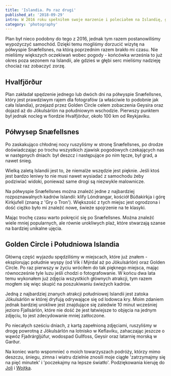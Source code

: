 ```yaml
---
title: 'Islandia. Po raz drugi'
published_at: '2018-09-29'
intro: W 2016 roku spełniłem swoje marzenie i poleciałem na Islandię, gdzie przez 7 dni jeździłem autostopem, biwakowałem w pięknych miejscach i fotografowałem niezwykłe krajobrazy. Od tamtego czasu miałem ogromną ochotę wrócić i w tym roku namówiłem Jolę i Wojtka na wspólny wyjazd.
category: 'photography'
---
```


Plan był nieco podobny do tego z 2016, jednak tym razem postanowiliśmy wypożyczyć samochód. Dzięki temu mogliśmy dorzucić wizytę na półwyspie Snæfellsnes, na którą poprzednim razem brakło mi czasu. Nie mieliśmy większych oczekiwań wobec pogody - końcówka września to już okres poza sezonem na Islandii, ale gdzieś w głębi serc mieliśmy nadzieję chociaż raz zobaczyć zorzę.

## Hvalfjörður

Plan zakładał spędzenie jednego lub dwóch dni na półwyspie Snæfellsnes, który jest prawdziwym rajem dla fotografów (a właściwie to podobnie jak cała Islandia), przejazd przez Golden Circle celem zobaczenia Geysira oraz dojazd aż do Jökulsárlón na południowym wschodzie. Pierwszy punktem był jednak nocleg w fiordzie Hvalfjörður, około 100 km od Reykjaviku.

<photo-lazy src="https://res.cloudinary.com/lukaszrados/image/upload/v1620583218/stories/one-more-time-to-iceland/391_orrmny.jpg" padding-bottom="66.666"></photo-lazy>

<photo-lazy src="https://res.cloudinary.com/lukaszrados/image/upload/v1620583218/stories/one-more-time-to-iceland/394_dinln7.jpg" padding-bottom="56.25"></photo-lazy>

<photo-lazy src="https://res.cloudinary.com/lukaszrados/image/upload/v1620583218/stories/one-more-time-to-iceland/395_rdwvvp.jpg" padding-bottom="66.666"></photo-lazy>

<photo-lazy src="https://res.cloudinary.com/lukaszrados/image/upload/v1620583218/stories/one-more-time-to-iceland/396_xuii2i.jpg" padding-bottom="66.666"></photo-lazy>

<photo-lazy src="https://res.cloudinary.com/lukaszrados/image/upload/v1620583219/stories/one-more-time-to-iceland/397_riqupf.jpg" padding-bottom="56.25"></photo-lazy>

## Półwysep Snæfellsnes

Po zaskakująco chłodnej nocy ruszyliśmy w stronę Snæfellsnes, po drodze doświadczając po trochu wszystkich zjawisk pogodowych czekających nas w następnych dniach: był deszcz i następujące po nim tęcze, był grad, a nawet śnieg.

<photo-lazy src="https://res.cloudinary.com/lukaszrados/image/upload/v1620583219/stories/one-more-time-to-iceland/399_m2nfew.jpg" padding-bottom="56.25"></photo-lazy>

<photo-lazy src="https://res.cloudinary.com/lukaszrados/image/upload/v1620583219/stories/one-more-time-to-iceland/400_ui3ftw.jpg" padding-bottom="56.25"></photo-lazy>

<photo-lazy src="https://res.cloudinary.com/lukaszrados/image/upload/v1620583219/stories/one-more-time-to-iceland/402_ip1dpd.jpg" padding-bottom="61"></photo-lazy>

<photo-lazy src="https://res.cloudinary.com/lukaszrados/image/upload/v1620583214/stories/one-more-time-to-iceland/413_hxaxwd.jpg" padding-bottom="61"></photo-lazy>

Wielką zaletą Islandii jest to, że niemalże wszędzie jest pięknie. Jeśli ktoś jest bardzo leniwy to nie musi nawet wysiadać z samochodu żeby podziwiać widoki, ponieważ same drogi są niezwykle malownicze.

<photo-lazy src="https://res.cloudinary.com/lukaszrados/image/upload/v1620583214/stories/one-more-time-to-iceland/408_xanxlc.jpg" padding-bottom="66.666"></photo-lazy>

<photo-lazy src="https://res.cloudinary.com/lukaszrados/image/upload/v1620583219/stories/one-more-time-to-iceland/404_zg0byl.jpg" padding-bottom="66.666"></photo-lazy>

<photo-lazy src="https://res.cloudinary.com/lukaszrados/image/upload/v1620583219/stories/one-more-time-to-iceland/405_fqxuje.jpg" padding-bottom="66.666"></photo-lazy>

<photo-lazy src="https://res.cloudinary.com/lukaszrados/image/upload/v1620583220/stories/one-more-time-to-iceland/407_rbxeab.jpg" padding-bottom="66.666"></photo-lazy>

Na półwyspie Snæfellsnes można znaleźć jedne z najbardziej rozpoznawalnych kadrów Islandii: klify Lóndrangar, kościół Búðakirkja i górę Kirkjufell (znaną z 'Gry o Tron'). Większość z tych miejsc jest ogrodzona i dość ciężko było mi znaleźć nowe, świeże spojrzenie na te klasyki.

<photo-lazy src="https://res.cloudinary.com/lukaszrados/image/upload/v1620583214/stories/one-more-time-to-iceland/410_x65fh8.jpg" padding-bottom="66.666"></photo-lazy>

<two-columns>
  <photo-lazy src="https://res.cloudinary.com/lukaszrados/image/upload/v1620583214/stories/one-more-time-to-iceland/411_su8blo.jpg" padding-bottom="150"></photo-lazy>

  <photo-lazy src="https://res.cloudinary.com/lukaszrados/image/upload/v1620583214/stories/one-more-time-to-iceland/412_ewkevx.jpg" padding-bottom="150"></photo-lazy>
</two-columns>

<two-columns>
  <photo-lazy src="https://res.cloudinary.com/lukaszrados/image/upload/v1620583214/stories/one-more-time-to-iceland/414_lzavqz.jpg" padding-bottom="150"></photo-lazy>

  <photo-lazy src="https://res.cloudinary.com/lukaszrados/image/upload/v1620583214/stories/one-more-time-to-iceland/415_nioznj.jpg" padding-bottom="150"></photo-lazy>
</two-columns>

Mając trochę czasu warto pokręcić się po Snæfellsnes. Można znaleźć wiele mniej popularnych, ale równie urokliwych plaż, które stwarzają szanse na bardziej unikalne ujęcia.

<two-columns>
  <photo-lazy src="https://res.cloudinary.com/lukaszrados/image/upload/v1620583214/stories/one-more-time-to-iceland/417_el9b3i.jpg" padding-bottom="150"></photo-lazy>

  <photo-lazy src="https://res.cloudinary.com/lukaszrados/image/upload/v1620583215/stories/one-more-time-to-iceland/418_o72ijc.jpg" padding-bottom="150"></photo-lazy>
</two-columns>

<photo-lazy src="https://res.cloudinary.com/lukaszrados/image/upload/v1620583215/stories/one-more-time-to-iceland/419_wqlimq.jpg" padding-bottom="51.5"></photo-lazy>

<photo-lazy src="https://res.cloudinary.com/lukaszrados/image/upload/v1620583215/stories/one-more-time-to-iceland/420_hrdw2a.jpg" padding-bottom="56.25"></photo-lazy>

## Golden Circle i Południowa Islandia

Główną część wyjazdu spędziliśmy w miejscach, które już znałem - eksplorując południe wyspy (od Vík í Mýrdal aż po Jökulsárlón) oraz Golden Circle. Po raz pierwszy w życiu wróciłem do tak pięknego miejsca, mając równocześnie tyle luzu jeśli chodzi o fotografowanie. W końcu dwa lata temu wykonałem już zdjęcia wszystkich głównych atrakcji, tym razem mogłem się więc skupić na poszukiwaniu świeżych kadrów.

<photo-lazy src="https://res.cloudinary.com/lukaszrados/image/upload/v1620583215/stories/one-more-time-to-iceland/425_rd7ecj.jpg" padding-bottom="62"></photo-lazy>

<photo-lazy src="https://res.cloudinary.com/lukaszrados/image/upload/v1620583215/stories/one-more-time-to-iceland/426_zwy5im.jpg" padding-bottom="150"></photo-lazy>

<photo-lazy src="https://res.cloudinary.com/lukaszrados/image/upload/v1620583215/stories/one-more-time-to-iceland/427_gua1do.jpg" padding-bottom="150"></photo-lazy>

<photo-lazy src="https://res.cloudinary.com/lukaszrados/image/upload/v1620583216/stories/one-more-time-to-iceland/428_ujvvmv.jpg" padding-bottom="56.25"></photo-lazy>

<photo-lazy src="https://res.cloudinary.com/lukaszrados/image/upload/v1620583216/stories/one-more-time-to-iceland/429_yvvmae.jpg" padding-bottom="56.25"></photo-lazy>

Jedną z najbardziej znanych atrakcji południowej Islandii jest zatoka Jökulsárlón w której dryfują odrywające się od lodowca kry. Moim zdaniem jednak bardziej urokliwe jest znajdujące się zaledwie 10 minut wcześniej jezioro Fjallsárlón, które nie dość że jest łatwiejsze to objęcia na jednym zdjęciu, to jest zdecydowanie mniej zatłoczone.

<photo-lazy src="https://res.cloudinary.com/lukaszrados/image/upload/v1620583216/stories/one-more-time-to-iceland/431_vscbbc.jpg" padding-bottom="56.25"></photo-lazy>

<photo-lazy src="https://res.cloudinary.com/lukaszrados/image/upload/v1620583216/stories/one-more-time-to-iceland/432_v9w7wt.jpg" padding-bottom="66.666"></photo-lazy>

<two-columns>
  <photo-lazy src="https://res.cloudinary.com/lukaszrados/image/upload/v1620583216/stories/one-more-time-to-iceland/433_jr3f8m.jpg" padding-bottom="150"></photo-lazy>

  <photo-lazy src="https://res.cloudinary.com/lukaszrados/image/upload/v1620583216/stories/one-more-time-to-iceland/434_cam7ay.jpg" padding-bottom="150"></photo-lazy>
</two-columns>

<photo-lazy src="https://res.cloudinary.com/lukaszrados/image/upload/v1620583217/stories/one-more-time-to-iceland/435_jt3oc6.jpg" padding-bottom="66.666"></photo-lazy>

Po niecałych sześciu dniach, z kartą zapełnioną zdjęciami, ruszyliśmy w drogę powrotną z Jökulsárlón na lotnisko w Keflaviku, zahaczając jeszcze o wąwóz Fjaðrárgljúfur, wodospad Gullfoss, Geysir oraz latarnię morską w Garður.

<photo-lazy src="https://res.cloudinary.com/lukaszrados/image/upload/v1620583217/stories/one-more-time-to-iceland/438_vxsmtb.jpg" padding-bottom="66.666"></photo-lazy>

<photo-lazy src="https://res.cloudinary.com/lukaszrados/image/upload/v1620583217/stories/one-more-time-to-iceland/439_a4ulpv.jpg" padding-bottom="66.666"></photo-lazy>

<photo-lazy src="https://res.cloudinary.com/lukaszrados/image/upload/v1620583218/stories/one-more-time-to-iceland/440_zmnica.jpg" padding-bottom="66.666"></photo-lazy>

<photo-lazy src="https://res.cloudinary.com/lukaszrados/image/upload/v1620583218/stories/one-more-time-to-iceland/441_ymfca8.jpg" padding-bottom="66.666"></photo-lazy>

<photo-lazy src="https://res.cloudinary.com/lukaszrados/image/upload/v1620583217/stories/one-more-time-to-iceland/443_xrzipi.jpg" padding-bottom="66.666"></photo-lazy>

<photo-lazy src="https://res.cloudinary.com/lukaszrados/image/upload/v1620583218/stories/one-more-time-to-iceland/444_mi7ljs.jpg" padding-bottom="66.666"></photo-lazy>

Na koniec warto wspomnieć o moich towarzyszach podróży, którzy mimo deszczu, śniegu, zimna i wiatru dzielnie znosili moje ciągłe 'zatrzymajmy się na pięć minutek' i 'poczekajmy na lepsze światło'. Podziękowania kieruję do [Joli](https://www.instagram.com/jolanta_lesniara/) i [Wojtka](https://www.instagram.com/wojtekmieszczak/).

<two-columns>
  <photo-lazy src="https://res.cloudinary.com/lukaszrados/image/upload/v1620583218/stories/one-more-time-to-iceland/446_ukiyf9.jpg" padding-bottom="150"></photo-lazy>

  <photo-lazy src="https://res.cloudinary.com/lukaszrados/image/upload/v1620583218/stories/one-more-time-to-iceland/447_dshalh.jpg" padding-bottom="150"></photo-lazy>
</two-columns>
